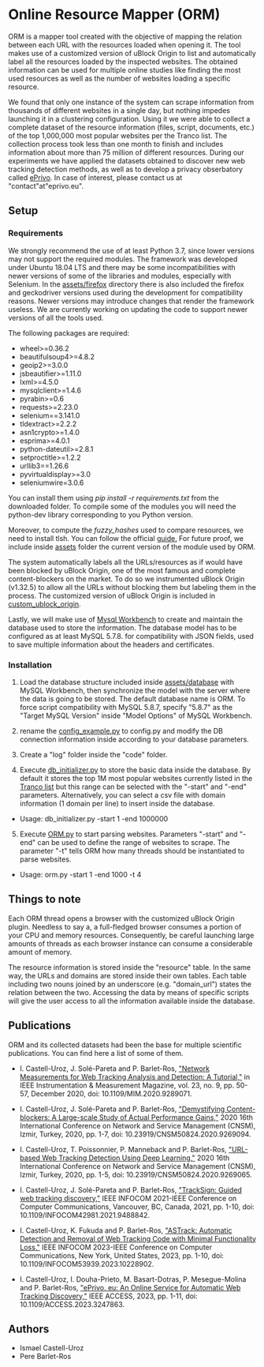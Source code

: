 # Online Resource Mapper (ORM)
ORM is a mapper tool created with the objective of mapping the relation between each URL with the resources loaded when opening it. The tool makes use of a customized version of uBlock Origin to list and automatically label all the resources loaded by the inspected websites. The obtained information can be used for multiple online studies like finding the most used resources as well as the number of websites loading a specific resource.

We found that only one instance of the system can scrape information from thousands of different websites in a single day, but nothing impedes launching it in a clustering configuration. Using it we were able to collect a complete dataset of the resource information (files, script, documents, etc.) of the top 1,000,000 most popular websites per the Tranco list. The collection process took less than one month to finish and includes information about more than 75 million of different resources. During our experiments we have applied the datasets obtained to discover new web tracking detection methods, as well as to develop a privacy obserbatory called [ePrivo](https://eprivo.eu). In case of interest, please contact us at "contact"at"eprivo.eu".

## Setup
### Requirements
We strongly recommend the use of at least Python 3.7, since lower versions may not support the required modules. The framework was developed under Ubuntu 18.04 LTS and there may be some incompatibilities with newer versions of some of the libraries and modules, especially with Selenium. In the [assets/firefox](assets/firefox) directory there is also included the firefox and geckodriver versions used during the development for compatibility reasons. Newer versions may introduce changes that render the framework useless. We are currently working on updating the code to support newer versions of all the tools used.

The following packages are required:
* wheel>=0.36.2
* beautifulsoup4>=4.8.2
* geoip2>=3.0.0
* jsbeautifier>=1.11.0
* lxml>=4.5.0
* mysqlclient>=1.4.6
* pyrabin>=0.6
* requests>=2.23.0
* selenium==3.141.0
* tldextract>=2.2.2
* asn1crypto>=1.4.0
* esprima>=4.0.1
* python-dateutil>=2.8.1
* setproctitle>=1.2.2
* urllib3==1.26.6
* pyvirtualdisplay>=3.0
* seleniumwire=3.0.6

You can install them using *pip install -r requirements.txt* from the downloaded folder. To compile some of the modules you will need the python-dev library corresponding to you Python version.

Moreover, to compute the *fuzzy_hashes* used to compare resources, we need to install tlsh. You can follow the official [guide.](https://github.com/trendmicro/tlsh) For future proof, we include inside [assets](assets/) folder the current version of the module used by ORM.

The system automatically labels all the URLs/resources as if would have been blocked by uBlock Origin, one of the most famous and complete content-blockers on the market. To do so we instrumented uBlock Origin (v1.32.5) to allow all the URLs without blocking them but labeling them in the process. The customized version of uBlock Origin is included in [custom_ublock_origin](assets/plugin/custom_ublock_origin). 

Lastly, we will make use of [Mysql Workbench](https://www.mysql.com/products/workbench/) to create and maintain the database used to store the information. The database model has to be configured as at least MySQL 5.7.8. for compatibility with JSON fields, used to save multiple information about the headers and certificates.

### Installation
1) Load the database structure included inside [assets/database](assets/database) with MySQL Workbench, then synchronize the model with the server where the data is going to be stored. The default database name is ORM. To force script compatibility with MySQL 5.8.7, specify "5.8.7" as the "Target MySQL Version" inside "Model Options" of MySQL Workbench.

2) rename the [config_example.py](code/config_example.py) to config.py and modify the DB connection information inside according to your database parameters.

3) Create a "log" folder inside the "code" folder.

4) Execute [db_initializer.py](code/db_initializer.py) to store the basic data inside the database. By default it stores the top 1M most popular websites currently listed in the [Tranco list](https://tranco-list.eu/) but this range can be selected with the "-start" and "-end" parameters. Alternatively, you can select a csv file with domain information (1 domain per line) to insert inside the database.

* Usage: db_initializer.py -start 1 -end 1000000

5) Execute [ORM.py](code/ORM.py) to start parsing websites. Parameters "-start" and "-end" can be used to define the range of websites to scrape. The parameter "-t" tells ORM how many threads should be instantiated to parse websites. 

* Usage: orm.py -start 1 -end 1000 -t 4

## Things to note
Each ORM thread opens a browser with the customized uBlock Origin plugin. Needless to say a, a full-fledged browser consumes a portion of your CPU and memory resources. Consequently, be careful launching large amounts of threads as each browser instance can consume a considerable amount of memory.

The resource information is stored inside the "resource" table. In the same way, the URLs and domains are stored inside their own tables. Each table including two nouns joined by an underscore (e.g. "domain_url") states the relation between the two. Accessing the data by means of specific scripts will give the user access to all the information available inside the database.

## Publications
ORM and its collected datasets had been the base for multiple scientific publications. You can find here a list of some of them.

* I. Castell-Uroz, J. Solé-Pareta and P. Barlet-Ros, ["Network Measurements for Web Tracking Analysis and Detection: A Tutorial,"](https://upcommons.upc.edu/handle/2117/335316) in IEEE Instrumentation & Measurement Magazine, vol. 23, no. 9, pp. 50-57, December 2020, doi: 10.1109/MIM.2020.9289071.

* I. Castell-Uroz, J. Solé-Pareta and P. Barlet-Ros, ["Demystifying Content-blockers: A Large-scale Study of Actual Performance Gains,"](https://upcommons.upc.edu/handle/2117/335314) 2020 16th International Conference on Network and Service Management (CNSM), Izmir, Turkey, 2020, pp. 1-7, doi: 10.23919/CNSM50824.2020.9269094.

* I. Castell-Uroz, T. Poissonnier, P. Manneback and P. Barlet-Ros, ["URL-based Web Tracking Detection Using Deep Learning,"](https://upcommons.upc.edu/handle/2117/334688) 2020 16th International Conference on Network and Service Management (CNSM), Izmir, Turkey, 2020, pp. 1-5, doi: 10.23919/CNSM50824.2020.9269065.

* I. Castell-Uroz, J. Solé-Pareta and P. Barlet-Ros, ["TrackSign: Guided web tracking discovery,"](https://upcommons.upc.edu/handle/2117/351439/) IEEE INFOCOM 2021-IEEE Conference on Computer Communications, Vancouver, BC, Canada, 2021, pp. 1-10, doi: 10.1109/INFOCOM42981.2021.9488842.

* I. Castell-Uroz, K. Fukuda and P. Barlet-Ros, ["ASTrack: Automatic Detection and Removal of Web Tracking Code with Minimal Functionality Loss,"](https://arxiv.org/pdf/2301.10895) IEEE INFOCOM 2023-IEEE Conference on Computer Communications, New York, United States, 2023, pp. 1-10, doi: 10.1109/INFOCOM53939.2023.10228902.

* I. Castell-Uroz, I. Douha-Prieto, M. Basart-Dotras, P. Mesegue-Molina and P. Barlet-Ros, ["ePrivo. eu: An Online Service for Automatic Web Tracking Discovery,"](https://ieeexplore.ieee.org/abstract/document/10050035) IEEE ACCESS, 2023, pp. 1-11, doi: 10.1109/ACCESS.2023.3247863.

## Authors
* Ismael Castell-Uroz
* Pere Barlet-Ros
